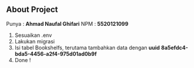 ## About Project
Punya : **Ahmad Naufal Ghifari**
NPM : **5520121099**
1. Sesuaikan .env
2. Lakukan migrasi
3. Isi tabel Bookshelfs, terutama tambahkan data dengan **uuid** **8a5efdc4-bda5-4456-a2f4-975d01ad0b9f**
4. Done !
